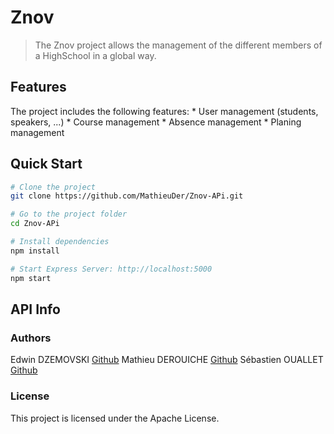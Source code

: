 # Znov
> The Znov project allows the management of the different members of a HighSchool in a global way.

## Features
The project includes the following features:
	* User management (students, speakers, ...)
	* Course management
	* Absence management
	* Planing management

## Quick Start
```bash
# Clone the project
git clone https://github.com/MathieuDer/Znov-APi.git

# Go to the project folder
cd Znov-APi

# Install dependencies
npm install

# Start Express Server: http://localhost:5000
npm start
```

## API Info
### Authors
Edwin DZEMOVSKI   [Github](https://github.com/EdwinDZ)
Mathieu DEROUICHE   [Github](https://github.com/MathieuDer)
Sébastien OUALLET   [Github](https://github.com/SOuallet)

### License
This project is licensed under the  Apache License.
